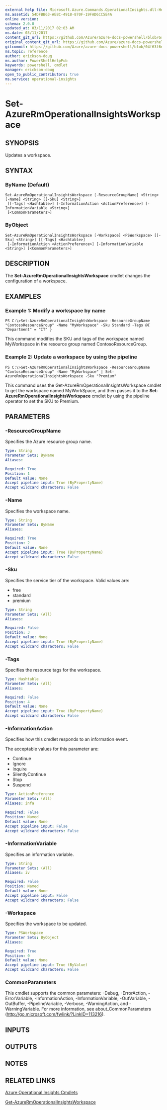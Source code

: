 ```yaml
---
external help file: Microsoft.Azure.Commands.OperationalInsights.dll-Help.xml
ms.assetid: 54DFBB63-AE8C-4918-870F-19FAD6CC5E4A
online version:
schema: 2.0.0
updated_at: 03/11/2017 02:03 AM
ms.date: 03/11/2017
content_git_url: https://github.com/Azure/azure-docs-powershell/blob/Graham71305/azureps-cmdlets-docs/ResourceManager/AzureRM.OperationalInsights/v2.7.0/Set-AzureRmOperationalInsightsWorkspace.md
original_content_git_url: https://github.com/Azure/azure-docs-powershell/blob/Graham71305/azureps-cmdlets-docs/ResourceManager/AzureRM.OperationalInsights/v2.7.0/Set-AzureRmOperationalInsightsWorkspace.md
gitcommit: https://github.com/Azure/azure-docs-powershell/blob/04f63f6e685743ace2c57eb157574e34e8610b1c
ms.topic: reference
author: erickson-doug
ms.author: PowerShellHelpPub
keywords: powershell, cmdlet
manager: erickson-doug
open_to_public_contributors: true
ms.service: operational-insights
---
```


# Set-AzureRmOperationalInsightsWorkspace

## SYNOPSIS
Updates a workspace.

## SYNTAX

### ByName (Default)
```
Set-AzureRmOperationalInsightsWorkspace [-ResourceGroupName] <String> [-Name] <String> [[-Sku] <String>]
 [[-Tags] <Hashtable>] [-InformationAction <ActionPreference>] [-InformationVariable <String>]
 [<CommonParameters>]
```

### ByObject
```
Set-AzureRmOperationalInsightsWorkspace [-Workspace] <PSWorkspace> [[-Sku] <String>] [[-Tags] <Hashtable>]
 [-InformationAction <ActionPreference>] [-InformationVariable <String>] [<CommonParameters>]
```

## DESCRIPTION
The **Set-AzureRmOperationalInsightsWorkspace** cmdlet changes the configuration of a workspace.

## EXAMPLES

### Example 1: Modify a workspace by name
```
PS C:\>Set-AzureRmOperationalInsightsWorkspace -ResourceGroupName "ContosoResourceGroup" -Name "MyWorkspace" -Sku Standard -Tags @{ "Department" = "IT" }
```

This command modifies the SKU and tags of the workspace named MyWorkspace in the resource group named ContosoResourceGroup.

### Example 2: Update a workspace by using the pipeline
```
PS C:\>Get-AzureRmOperationalInsightsWorkspace -ResourceGroupName "ContosoResourceGroup" -Name "MyWorkspace" | Set-AzureRmOperationalInsightsWorkspace -Sku "Premium"
```

This command uses the Get-AzureRmOperationalInsightsWorkspace cmdlet to get the workspace named MyWorkSpace, and then passes it to the **Set-AzureRmOperationalInsightsWorkspace** cmdlet by using the pipeline operator to set the SKU to Premium.

## PARAMETERS

### -ResourceGroupName
Specifies the Azure resource group name.

```yaml
Type: String
Parameter Sets: ByName
Aliases: 

Required: True
Position: 1
Default value: None
Accept pipeline input: True (ByPropertyName)
Accept wildcard characters: False
```

### -Name
Specifies the workspace name.

```yaml
Type: String
Parameter Sets: ByName
Aliases: 

Required: True
Position: 2
Default value: None
Accept pipeline input: True (ByPropertyName)
Accept wildcard characters: False
```

### -Sku
Specifies the service tier of the workspace.
Valid values are: 

- free
- standard
- premium

```yaml
Type: String
Parameter Sets: (All)
Aliases: 

Required: False
Position: 3
Default value: None
Accept pipeline input: True (ByPropertyName)
Accept wildcard characters: False
```

### -Tags
Specifies the resource tags for the workspace.

```yaml
Type: Hashtable
Parameter Sets: (All)
Aliases: 

Required: False
Position: 4
Default value: None
Accept pipeline input: True (ByPropertyName)
Accept wildcard characters: False
```

### -InformationAction
Specifies how this cmdlet responds to an information event.

The acceptable values for this parameter are:

- Continue
- Ignore
- Inquire
- SilentlyContinue
- Stop
- Suspend

```yaml
Type: ActionPreference
Parameter Sets: (All)
Aliases: infa

Required: False
Position: Named
Default value: None
Accept pipeline input: False
Accept wildcard characters: False
```

### -InformationVariable
Specifies an information variable.

```yaml
Type: String
Parameter Sets: (All)
Aliases: iv

Required: False
Position: Named
Default value: None
Accept pipeline input: False
Accept wildcard characters: False
```

### -Workspace
Specifies the workspace to be updated.

```yaml
Type: PSWorkspace
Parameter Sets: ByObject
Aliases: 

Required: True
Position: 0
Default value: None
Accept pipeline input: True (ByValue)
Accept wildcard characters: False
```

### CommonParameters
This cmdlet supports the common parameters: -Debug, -ErrorAction, -ErrorVariable, -InformationAction, -InformationVariable, -OutVariable, -OutBuffer, -PipelineVariable, -Verbose, -WarningAction, and -WarningVariable. For more information, see about_CommonParameters (http://go.microsoft.com/fwlink/?LinkID=113216).

## INPUTS

## OUTPUTS

## NOTES

## RELATED LINKS

[Azure Operational Insights Cmdlets](./AzureRM.OperationalInsights.md)

[Get-AzureRmOperationalInsightsWorkspace](./Get-AzureRmOperationalInsightsWorkspace.md)


